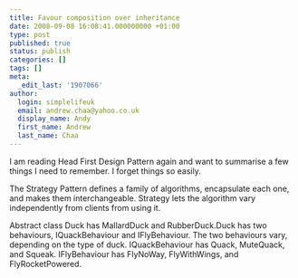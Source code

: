 ```yaml
---
title: Favour composition over inheritance
date: 2008-09-08 16:08:41.000000000 +01:00
type: post
published: true
status: publish
categories: []
tags: []
meta:
  _edit_last: '1907066'
author:
  login: simplelifeuk
  email: andrew.chaa@yahoo.co.uk
  display_name: Andy
  first_name: Andrew
  last_name: Chaa
---
```

<p>I am reading Head First Design Pattern again and want to summarise a few things I need to remember. I forget things so easily.</p>
<p>The Strategy Pattern defines a family of algorithms, encapsulate each one, and makes them interchangeable. Strategy lets the algorithm vary independently from clients from using it.</p>
<p>Abstract class Duck has MallardDuck and RubberDuck.Duck has two behaviours, IQuackBehaviour and IFlyBehaviour. The two behaviours vary, depending on the type of duck. IQuackBehaviour has Quack, MuteQuack, and Squeak. IFlyBehaviour has FlyNoWay, FlyWithWings, and FlyRocketPowered.</p>
